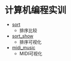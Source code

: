 # 计算机编程实训

- [sort](sort)
  - 排序比较
- [sort_show](sort_show)
  - 排序可视化
- [midi_music](midi_music)
  - MIDI可视化
